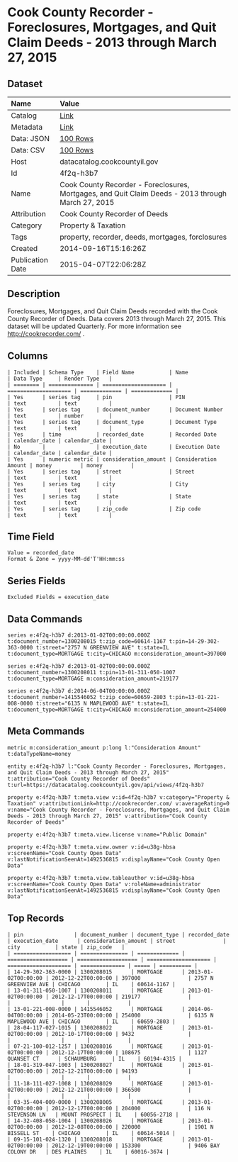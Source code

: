 # Cook County Recorder - Foreclosures, Mortgages, and Quit Claim Deeds - 2013 through March 27, 2015

## Dataset

| Name | Value |
| :--- | :---- |
| Catalog | [Link](https://catalog.data.gov/dataset/cook-county-recorder-foreclosures-mortgages-and-quit-claim-deeds-2013-through-august-1-201-4b803) |
| Metadata | [Link](https://datacatalog.cookcountyil.gov/api/views/4f2q-h3b7) |
| Data: JSON | [100 Rows](https://datacatalog.cookcountyil.gov/api/views/4f2q-h3b7/rows.json?max_rows=100) |
| Data: CSV | [100 Rows](https://datacatalog.cookcountyil.gov/api/views/4f2q-h3b7/rows.csv?max_rows=100) |
| Host | datacatalog.cookcountyil.gov |
| Id | 4f2q-h3b7 |
| Name | Cook County Recorder - Foreclosures, Mortgages, and Quit Claim Deeds - 2013 through March 27, 2015 |
| Attribution | Cook County Recorder of Deeds |
| Category | Property & Taxation |
| Tags | property, recorder, deeds, mortgages, forclosures |
| Created | 2014-09-16T15:16:26Z |
| Publication Date | 2015-04-07T22:06:28Z |

## Description

Foreclosures, Mortgages, and Quit Claim Deeds recorded with the Cook County Recorder of Deeds. Data covers 2013 through March 27, 2015. This dataset will be updated Quarterly. For more information see http://cookrecorder.com/ .

## Columns

```ls
| Included | Schema Type    | Field Name           | Name                 | Data Type     | Render Type   |
| ======== | ============== | ==================== | ==================== | ============= | ============= |
| Yes      | series tag     | pin                  | PIN                  | text          | text          |
| Yes      | series tag     | document_number      | Document Number      | text          | number        |
| Yes      | series tag     | document_type        | Document Type        | text          | text          |
| Yes      | time           | recorded_date        | Recorded Date        | calendar_date | calendar_date |
| No       |                | execution_date       | Execution Date       | calendar_date | calendar_date |
| Yes      | numeric metric | consideration_amount | Consideration Amount | money         | money         |
| Yes      | series tag     | street               | Street               | text          | text          |
| Yes      | series tag     | city                 | City                 | text          | text          |
| Yes      | series tag     | state                | State                | text          | text          |
| Yes      | series tag     | zip_code             | Zip code             | text          | text          |
```

## Time Field

```ls
Value = recorded_date
Format & Zone = yyyy-MM-dd'T'HH:mm:ss
```

## Series Fields

```ls
Excluded Fields = execution_date
```

## Data Commands

```ls
series e:4f2q-h3b7 d:2013-01-02T00:00:00.000Z t:document_number=1300208015 t:zip_code=60614-1167 t:pin=14-29-302-363-0000 t:street="2757 N GREENVIEW AVE" t:state=IL t:document_type=MORTGAGE t:city=CHICAGO m:consideration_amount=397000

series e:4f2q-h3b7 d:2013-01-02T00:00:00.000Z t:document_number=1300208011 t:pin=13-01-311-050-1007 t:document_type=MORTGAGE m:consideration_amount=219177

series e:4f2q-h3b7 d:2014-06-04T00:00:00.000Z t:document_number=1415546052 t:zip_code=60659-2803 t:pin=13-01-221-008-0000 t:street="6135 N MAPLEWOOD AVE" t:state=IL t:document_type=MORTGAGE t:city=CHICAGO m:consideration_amount=254000
```

## Meta Commands

```ls
metric m:consideration_amount p:long l:"Consideration Amount" t:dataTypeName=money

entity e:4f2q-h3b7 l:"Cook County Recorder - Foreclosures, Mortgages, and Quit Claim Deeds - 2013 through March 27, 2015" t:attribution="Cook County Recorder of Deeds" t:url=https://datacatalog.cookcountyil.gov/api/views/4f2q-h3b7

property e:4f2q-h3b7 t:meta.view v:id=4f2q-h3b7 v:category="Property & Taxation" v:attributionLink=http://cookrecorder.com/ v:averageRating=0 v:name="Cook County Recorder - Foreclosures, Mortgages, and Quit Claim Deeds - 2013 through March 27, 2015" v:attribution="Cook County Recorder of Deeds"

property e:4f2q-h3b7 t:meta.view.license v:name="Public Domain"

property e:4f2q-h3b7 t:meta.view.owner v:id=u38g-hbsa v:screenName="Cook County Open Data" v:lastNotificationSeenAt=1492536815 v:displayName="Cook County Open Data"

property e:4f2q-h3b7 t:meta.view.tableauthor v:id=u38g-hbsa v:screenName="Cook County Open Data" v:roleName=administrator v:lastNotificationSeenAt=1492536815 v:displayName="Cook County Open Data"
```

## Top Records

```ls
| pin                | document_number | document_type | recorded_date       | execution_date      | consideration_amount | street               | city           | state | zip_code   | 
| ================== | =============== | ============= | =================== | =================== | ==================== | ==================== | ============== | ===== | ========== | 
| 14-29-302-363-0000 | 1300208015      | MORTGAGE      | 2013-01-02T00:00:00 | 2012-12-22T00:00:00 | 397000               | 2757 N GREENVIEW AVE | CHICAGO        | IL    | 60614-1167 | 
| 13-01-311-050-1007 | 1300208011      | MORTGAGE      | 2013-01-02T00:00:00 | 2012-12-17T00:00:00 | 219177               |                      |                |       |            | 
| 13-01-221-008-0000 | 1415546052      | MORTGAGE      | 2014-06-04T00:00:00 | 2014-05-23T00:00:00 | 254000               | 6135 N MAPLEWOOD AVE | CHICAGO        | IL    | 60659-2803 | 
| 28-04-117-027-1015 | 1300208022      | MORTGAGE      | 2013-01-02T00:00:00 | 2012-10-17T00:00:00 | 9432                 |                      |                |       |            | 
| 07-21-100-012-1257 | 1300208016      | MORTGAGE      | 2013-01-02T00:00:00 | 2012-12-17T00:00:00 | 108675               | 1127 QUANSET CT      | SCHAUMBURG     | IL    | 60194-4315 | 
| 18-01-319-047-1003 | 1300208027      | MORTGAGE      | 2013-01-02T00:00:00 | 2012-12-21T00:00:00 | 94193                |                      |                |       |            | 
| 11-18-111-027-1008 | 1300208029      | MORTGAGE      | 2013-01-02T00:00:00 | 2012-12-21T00:00:00 | 366500               |                      |                |       |            | 
| 03-35-404-009-0000 | 1300208005      | MORTGAGE      | 2013-01-02T00:00:00 | 2012-12-17T00:00:00 | 204000               | 116 N STEVENSON LN   | MOUNT PROSPECT | IL    | 60056-2718 | 
| 14-32-408-058-1004 | 1300208026      | MORTGAGE      | 2013-01-02T00:00:00 | 2012-12-08T00:00:00 | 220000               | 1901 N BISSELL ST    | CHICAGO        | IL    | 60614-5014 | 
| 09-15-101-024-1320 | 1300208018      | MORTGAGE      | 2013-01-02T00:00:00 | 2012-12-19T00:00:00 | 153300               | 9406 BAY COLONY DR   | DES PLAINES    | IL    | 60016-3674 | 
```
